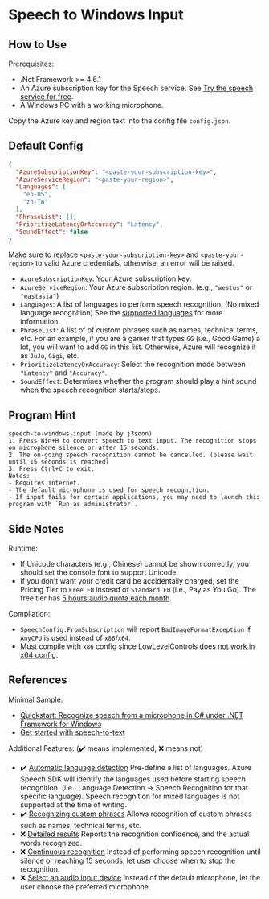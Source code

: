 # Speech to Windows Input

## How to Use

Prerequisites:
- .Net Framework >= 4.6.1
- An Azure subscription key for the Speech service. See [Try the speech service for free](https://docs.microsoft.com/en-us/azure/cognitive-services/speech-service/overview#try-the-speech-service-for-free).
- A Windows PC with a working microphone.

Copy the Azure key and region text into the config file `config.json`.

## Default Config

```json
{
  "AzureSubscriptionKey": "<paste-your-subscription-key>",
  "AzureServiceRegion": "<paste-your-region>",
  "Languages": [
    "en-US",
    "zh-TW"
  ],
  "PhraseList": [],
  "PrioritizeLatencyOrAccuracy": "Latency",
  "SoundEffect": false
}
```

Make sure to replace `<paste-your-subscription-key>` and `<paste-your-region>` to valid Azure credentials, otherwise, an error will be raised.

- `AzureSubscriptionKey`: Your Azure subscription key.
- `AzureServiceRegion`: Your Azure subscription region. (e.g., `"westus"` or `"eastasia"`)
- `Languages`: A list of languages to perform speech recognition. (No mixed language recognition) See the [supported languages](https://docs.microsoft.com/en-us/azure/cognitive-services/speech-service/language-support#speech-to-text) for more information.
- `PhraseList`: A list of of custom phrases such as names, technical terms, etc. For an example, if you are a gamer that types `GG` (i.e., Good Game) a lot, you will want to add `GG` in this list. Otherwise, Azure will recognize it as `JuJu`, `Gigi`, etc.
- `PrioritizeLatencyOrAccuracy`: Select the recognition mode between `"Latency"` and `"Accuracy"`.
- `SoundEffect`: Determines whether the program should play a hint sound when the speech recognition starts/stops.

## Program Hint

```
speech-to-windows-input (made by j3soon)
1. Press Win+H to convert speech to text input. The recognition stops on microphone silence or after 15 seconds.
2. The on-going speech recognition cannot be cancelled. (please wait until 15 seconds is reached)
3. Press Ctrl+C to exit.
Notes:
- Requires internet.
- The default microphone is used for speech recognition.
- If input fails for certain applications, you may need to launch this program with `Run as administrator`.
```

## Side Notes

Runtime:
- If Unicode characters (e.g., Chinese) cannot be shown correctly, you should set the console font to support Unicode.
- If you don't want your credit card be accidentally charged, set the Pricing Tier to `Free F0` instead of `Standard F0` (i.e., Pay as You Go). The free tier has [5 hours audio quota each month](https://azure.microsoft.com/en-us/pricing/details/cognitive-services/speech-services/).

Compilation:
- `SpeechConfig.FromSubscription` will report `BadImageFormatException` if `AnyCPU` is used instead of `x86`/`x64`.
- Must compile with `x86` config since LowLevelControls [does not work in x64 config](https://github.com/j3soon/LowLevelControls/issues/1).

## References

Minimal Sample:
- [Quickstart: Recognize speech from a microphone in C# under .NET Framework for Windows](https://github.com/Azure-Samples/cognitive-services-speech-sdk/tree/master/quickstart/csharp/dotnet/from-microphone)
- [Get started with speech-to-text](https://docs.microsoft.com/en-us/azure/cognitive-services/speech-service/get-started-speech-to-text?pivots=programming-language-csharp&tabs=windowsinstall)

Additional Features:
(✔️ means implemented, ❌ means not)
- ✔️ [Automatic language detection](https://docs.microsoft.com/en-us/azure/cognitive-services/speech-service/how-to-automatic-language-detection?pivots=programming-language-csharp)
  Pre-define a list of languages. Azure Speech SDK will identify the languages used before starting speech recognition. (i.e., Language Detection -> Speech Recognition for that specific language). Speech recognition for mixed languages is not supported at the time of writing.
- ✔️ [Recognizing custom phrases](https://docs.microsoft.com/en-us/dotnet/api/microsoft.cognitiveservices.speech.phraselistgrammar?view=azure-dotnet)
  Allows recognition of custom phrases such as names, technical terms, etc.
- ❌ [Detailed results](https://docs.microsoft.com/en-us/dotnet/api/microsoft.cognitiveservices.speech.detailedspeechrecognitionresult?view=azure-dotnet)
  Reports the recognition confidence, and the actual words recognized.
- ❌ [Continuous recognition](https://docs.microsoft.com/en-us/azure/cognitive-services/speech-service/get-started-speech-to-text?tabs=windowsinstall&pivots=programming-language-csharp#continuous-recognition)
  Instead of performing speech recognition until silence or reaching 15 seconds, let user choose when to stop the recognition.
- ❌ [Select an audio input device](https://docs.microsoft.com/en-us/azure/cognitive-services/speech-service/how-to-select-audio-input-devices)
  Instead of the default microphone, let the user choose the preferred microphone.